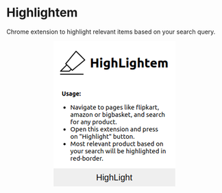 # Highlightem

Chrome extension to highlight relevant items based on your search query.

 <p align="center"> 
    <img src="images/main.png" alt="main">
 </p>
